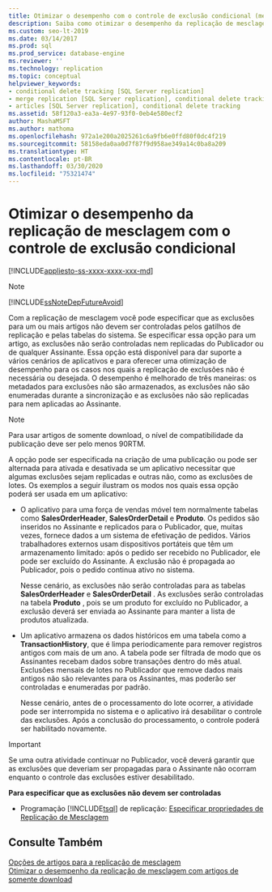 ```yaml
---
title: Otimizar o desempenho com o controle de exclusão condicional (mesclagem)
description: Saiba como otimizar o desempenho da replicação de mesclagem usando o controle de exclusão condicional do SQL Server.
ms.custom: seo-lt-2019
ms.date: 03/14/2017
ms.prod: sql
ms.prod_service: database-engine
ms.reviewer: ''
ms.technology: replication
ms.topic: conceptual
helpviewer_keywords:
- conditional delete tracking [SQL Server replication]
- merge replication [SQL Server replication], conditional delete tracking
- articles [SQL Server replication], conditional delete tracking
ms.assetid: 58f120a3-ea3a-4e97-93f0-0eb4e580ecf2
author: MashaMSFT
ms.author: mathoma
ms.openlocfilehash: 972a1e200a2025261c6a9fb6e0ffd80f0dc4f219
ms.sourcegitcommit: 58158eda0aa0d7f87f9d958ae349a14c0ba8a209
ms.translationtype: HT
ms.contentlocale: pt-BR
ms.lasthandoff: 03/30/2020
ms.locfileid: "75321474"
---
```

# <a name="optimize-merge-replication-performance-with-conditional-delete-tracking"></a>Otimizar o desempenho da replicação de mesclagem com o controle de exclusão condicional
[!INCLUDE[appliesto-ss-xxxx-xxxx-xxx-md](../../../includes/appliesto-ss-xxxx-xxxx-xxx-md.md)]
    
> [!NOTE]  
>  [!INCLUDE[ssNoteDepFutureAvoid](../../../includes/ssnotedepfutureavoid-md.md)]  
  
 Com a replicação de mesclagem você pode especificar que as exclusões para um ou mais artigos não devem ser controladas pelos gatilhos de replicação e pelas tabelas do sistema. Se especificar essa opção para um artigo, as exclusões não serão controladas nem replicadas do Publicador ou de qualquer Assinante. Essa opção está disponível para dar suporte a vários cenários de aplicativos e para oferecer uma otimização de desempenho para os casos nos quais a replicação de exclusões não é necessária ou desejada. O desempenho é melhorado de três maneiras: os metadados para exclusões não são armazenados, as exclusões não são enumeradas durante a sincronização e as exclusões não são replicadas para nem aplicadas ao Assinante.  
  
> [!NOTE]  
>  Para usar artigos de somente download, o nível de compatibilidade da publicação deve ser pelo menos 90RTM.  
  
 A opção pode ser especificada na criação de uma publicação ou pode ser alternada para ativada e desativada se um aplicativo necessitar que algumas exclusões sejam replicadas e outras não, como as exclusões de lotes. Os exemplos a seguir ilustram os modos nos quais essa opção poderá ser usada em um aplicativo:  
  
-   O aplicativo para uma força de vendas móvel tem normalmente tabelas como **SalesOrderHeader**, **SalesOrderDetail** e **Produto**. Os pedidos são inseridos no Assinante e replicados para o Publicador, que, muitas vezes, fornece dados a um sistema de efetivação de pedidos. Vários trabalhadores externos usam dispositivos portáteis que têm um armazenamento limitado: após o pedido ser recebido no Publicador, ele pode ser excluído do Assinante. A exclusão não é propagada ao Publicador, pois o pedido continua ativo no sistema.  
  
     Nesse cenário, as exclusões não serão controladas para as tabelas **SalesOrderHeader** e **SalesOrderDetail** . As exclusões serão controladas na tabela **Produto** , pois se um produto for excluído no Publicador, a exclusão deverá ser enviada ao Assinante para manter a lista de produtos atualizada.  
  
-   Um aplicativo armazena os dados históricos em uma tabela como a **TransactionHistory**, que é limpa periodicamente para remover registros antigos com mais de um ano. A tabela pode ser filtrada de modo que os Assinantes recebam dados sobre transações dentro do mês atual. Exclusões mensais de lotes no Publicador que remove dados mais antigos não são relevantes para os Assinantes, mas poderão ser controladas e enumeradas por padrão.  
  
     Nesse cenário, antes de o processamento do lote ocorrer, a atividade pode ser interrompida no sistema e o aplicativo irá desabilitar o controle das exclusões. Após a conclusão do processamento, o controle poderá ser habilitado novamente.  
  
> [!IMPORTANT]  
>  Se uma outra atividade continuar no Publicador, você deverá garantir que as exclusões que deveriam ser propagadas para o Assinante não ocorram enquanto o controle das exclusões estiver desabilitado.  
  
 **Para especificar que as exclusões não devem ser controladas**  
  
-   Programação [!INCLUDE[tsql](../../../includes/tsql-md.md)] de replicação: [Especificar propriedades de Replicação de Mesclagem](../../../relational-databases/replication/merge/specify-merge-replication-properties.md)  
  
## <a name="see-also"></a>Consulte Também  
 [Opções de artigos para a replicação de mesclagem](../../../relational-databases/replication/merge/article-options-for-merge-replication.md)   
 [Otimizar o desempenho da replicação de mesclagem com artigos de somente download](../../../relational-databases/replication/merge/optimize-merge-replication-performance-with-download-only-articles.md)  
  
  
